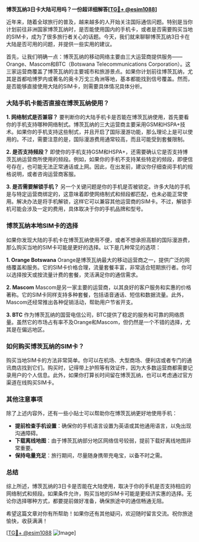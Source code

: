 **博茨瓦纳3日卡大陆可用吗？一份超详细解答[[TG💪+ @esim1088](https://t.me/s/esim1088)]**

近年来，随着全球旅行的普及，越来越多的人开始关注国际通信问题。特别是当你计划前往非洲国家博茨瓦纳时，是否能使用国内的手机卡，或者是否需要购买当地的SIM卡，成为了很多旅行者关心的话题。今天，我们就来聊聊博茨瓦纳3日卡在大陆是否可用的问题，并提供一些实用的建议。

首先，让我们明确一点：博茨瓦纳的移动网络主要由三大运营商提供服务——Orange、Mascom和BTC（Botswana Telecommunications Corporation）。这三家运营商覆盖了博茨瓦纳的主要城市和旅游景点。如果你计划前往博茨瓦纳，尤其是首都哈博罗内或著名的奥卡万戈三角洲等地，基本都能找到信号覆盖。然而，是否能够直接使用大陆的SIM卡，则需要具体情况具体分析。

### 大陆手机卡能否直接在博茨瓦纳使用？

**1. 网络制式是否兼容？**
要判断你的大陆手机卡是否能在博茨瓦纳使用，首先要看你的手机支持哪种网络制式。博茨瓦纳的三大运营商主要采用GSM和HSPA+技术。如果你的手机支持这些制式，并且开启了国际漫游功能，那么理论上是可以使用的。不过，需要注意的是，国际漫游费用通常较高，而且可能受到套餐限制。

**2. 是否支持频段？**
即使你的手机支持GSM和HSPA+，还需要确认它是否支持博茨瓦纳运营商所使用的频段。例如，如果你的手机不支持某些特定的频段，即便信号存在，也可能无法正常通话或上网。因此，在出发前，建议你仔细查阅手机的规格说明，或者咨询运营商客服。

**3. 是否需要解锁手机？**
另一个关键问题是你的手机是否被锁定。许多大陆的手机是与特定运营商绑定的，这意味着即使网络制式和频段都匹配，也未必能正常使用。解决办法是将手机解锁，这样它可以兼容其他运营商的SIM卡。不过，解锁手机可能会涉及一定的费用，具体取决于你的手机品牌和型号。

### 博茨瓦纳本地SIM卡的选择

如果你发现大陆的手机卡在博茨瓦纳使用不便，或者不想承担高额的国际漫游费，那么购买当地的SIM卡可能是更好的选择。以下是几种常见的选项：

**1. Orange Botswana**
Orange是博茨瓦纳最大的移动运营商之一，提供广泛的网络覆盖和服务。它的SIM卡价格合理，流量套餐丰富，非常适合短期旅行者。你可以选择按天或按流量计费的套餐，灵活满足你的通信需求。

**2. Mascom**
Mascom是另一家主要的运营商，以其良好的客户服务和实惠的价格著称。它的SIM卡同样支持多种套餐，包括语音通话、短信和数据流量。此外，Mascom还经常推出各种促销活动，帮助用户节省开支。

**3. BTC**
作为博茨瓦纳的国营电信公司，BTC提供了稳定的服务和可靠的网络质量。虽然它的市场占有率不及Orange和Mascom，但仍然是一个不错的选择，尤其是在偏远地区。

### 如何购买博茨瓦纳的SIM卡？

购买当地SIM卡的方法非常简单。你可以在机场、大型商场、便利店或者专门的通讯商店找到它们。购买时，记得带上护照等有效证件，因为大多数运营商都需要记录用户的个人信息。此外，如果你打算长时间留在博茨瓦纳，也可以考虑通过官方渠道在线购买SIM卡。

### 其他注意事项

除了上述内容外，还有一些小贴士可以帮助你在博茨瓦纳更好地使用手机：

- **提前检查手机设置**：确保你的手机语言设置为英语或其他通用语言，以免出现沟通障碍。
- **下载离线地图**：由于博茨瓦纳部分地区网络信号较弱，提前下载好离线地图非常重要。
- **保持电量充足**：旅行期间，尽量随身携带充电宝，以备不时之需。

### 总结

综上所述，博茨瓦纳的3日卡是否能在大陆使用，取决于你的手机是否支持相应的网络制式和频段。如果条件允许，购买当地的SIM卡可能是更经济实惠的选择。无论你选择哪种方式，都要提前做好准备，确保旅途中的通信畅通无阻。

希望这篇文章对你有所帮助！如果你还有其他疑问，欢迎随时留言交流。祝你旅途愉快，收获满满！

[[TG💪+ @esim1088](https://t.me/s/esim1088) ![Image](https://i.postimg.cc/4NQfJmqS/Snipaste-2025-05-13-00-14-12.png)]